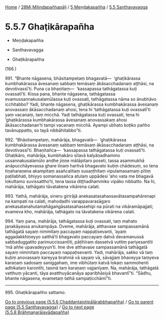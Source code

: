 
[Home](/) / [28Mi Milindapañhapāḷi](../...md) / [5 Meṇḍakapañha](...md) / [5.5 Santhavavagga](../28Mi/5/5.5.md)

# 5.5.7 Ghaṭikārapañha

* Meṇḍakapañha

* Santhavavagga

* Ghaṭikārapañha

(166.)

991\. “Bhante nāgasena, bhāsitampetaṃ bhagavatā—  ‘ghaṭikārassa kumbhakārassa āvesanaṃ sabbaṃ temāsaṃ ākāsacchadanaṃ aṭṭhāsi, na devotivassī’ti. Puna ca bhaṇitaṃ—  ‘kassapassa tathāgatassa kuṭi ovassatī’ti. Kissa pana, bhante nāgasena, tathāgatassa evamussannakusalamūlassa kuṭi ovassati, tathāgatassa nāma so ānubhāvo icchitabbo? Yadi, bhante nāgasena, ghaṭikārassa kumbhakārassa āvesanaṃ anovassaṃ ākāsacchadanaṃ ahosi, tena hi ‘tathāgatassa kuṭi ovassatī’ti yaṃ vacanaṃ, taṃ micchā. Yadi tathāgatassa kuṭi ovassati, tena hi ‘ghaṭikārassa kumbhakārassa āvesanaṃ anovassakaṃ ahosi ākāsacchadanan’ti tampi vacanaṃ micchā. Ayampi ubhato koṭiko pañho tavānuppatto, so tayā nibbāhitabbo”ti.

992\. “Bhāsitampetaṃ, mahārāja, bhagavatā—  ‘ghaṭikārassa kumbhakārassa āvesanaṃ sabbaṃ temāsaṃ ākāsacchadanaṃ aṭṭhāsi, na devotivassī’ti. Bhaṇitañca—  ‘kassapassa tathāgatassa kuṭi ovassatī’ti. Ghaṭikāro, mahārāja, kumbhakāro sīlavā kalyāṇadhammo ussannakusalamūlo andhe jiṇṇe mātāpitaro poseti, tassa asammukhā anāpucchāyevassa ghare tiṇaṃ haritvā bhagavato kuṭiṃ chādesuṃ, so tena tiṇaharaṇena akampitaṃ asañcalitaṃ susaṇṭhitaṃ vipulamasamaṃ pītiṃ paṭilabhati, bhiyyo somanassañca atulaṃ uppādesi ‘aho vata me bhagavā lokuttamo suvissattho’ti, tena tassa diṭṭhadhammiko vipāko nibbatto. Na hi, mahārāja, tathāgato tāvatakena vikārena calati.

993\. Yathā, mahārāja, sineru girirājā anekasatasahassavātasampahārenapi na kampati na calati, mahodadhi varappavarasāgaro anekasatanahutamahāgaṅgāsatasahassehipi na pūrati na vikāramāpajjati; evameva kho, mahārāja, tathāgato na tāvatakena vikārena calati.

994\. Yaṃ pana, mahārāja, tathāgatassa kuṭi ovassati, taṃ mahato janakāyassa anukampāya. Dveme, mahārāja, atthavase sampassamānā tathāgatā sayaṃ nimmitaṃ paccayaṃ nappaṭisevanti, ‘ayaṃ aggadakkhiṇeyyo satthā’ti bhagavato paccayaṃ datvā devamanussā sabbaduggatito parimuccissantīti, pāṭihīraṃ dassetvā vuttiṃ pariyesantīti ‘mā aññe upavadeyyun’ti. Ime dve atthavase sampassamānā tathāgatā sayaṃ nimmitaṃ paccayaṃ nappaṭisevanti. Yadi, mahārāja, sakko vā taṃ kuṭiṃ anovassaṃ kareyya brahmā vā sayaṃ vā, sāvajjaṃ bhaveyya taṃyeva karaṇaṃ sadosaṃ saniggahaṃ, ime vibhūtaṃ katvā lokaṃ sammohenti adhikataṃ karontīti, tasmā taṃ karaṇaṃ vajjanīyaṃ. Na, mahārāja, tathāgatā vatthuṃ yācanti, tāya avatthuyācanāya aparibhāsiyā bhavantī”ti. “Sādhu, bhante nāgasena, evametaṃ tathā sampaṭicchāmī”ti.

---

995\. Ghaṭikārapañho sattamo.



[Go to previous page (5.5.6 Chaddantajotipālārabbhapañha)](5.5.6.md) / [Go to parent page (5.5 Santhavavagga)](../28Mi/5/5.5.md) / [Go to next page (5.5.8 Brāhmaṇarājavādapañha)](5.5.8.md)


